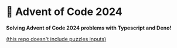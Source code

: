 # 🎄 Advent of Code 2024

**Solving Advent of Code 2024 problems with Typescript and Deno!**

[(this repo doesn't include puzzles inputs)](https://adventofcode.com/2024/about#faq_copying)
